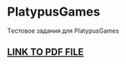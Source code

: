 # PlatypusGames
Tестовое задания для PlatypusGames
 ## [LINK TO PDF FILE](https://github.com/AlexDevEdd/PlatypusGames/blob/main/%D0%A2%D0%B5%D1%81%D1%82%D0%BE%D0%B2%D0%BE%D0%B5%20%D0%B7%D0%B0%D0%B4%D0%B0%D0%BD%D0%B8%D0%B5%20Unity%20Developer_v2.pdf)
